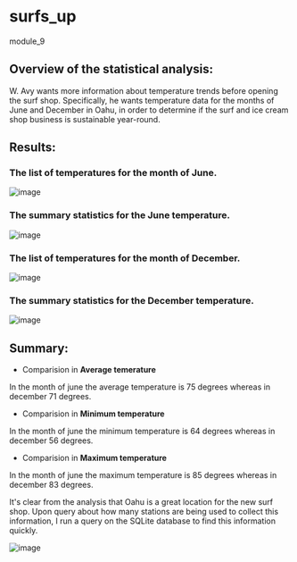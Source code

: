 # surfs_up
module_9

## Overview of the statistical analysis:

W. Avy wants more information about temperature trends before opening the surf shop. Specifically, he wants temperature data for the months of June and December in Oahu, in order to determine if the surf and ice cream shop business is sustainable year-round.

## Results:

### The list of temperatures for the month of June.

![image](https://user-images.githubusercontent.com/105535250/184470259-a36f6e24-b98b-4376-993e-3f145aa305b6.png)

### The summary statistics for the June temperature.

![image](https://user-images.githubusercontent.com/105535250/184470306-f4f3de68-5c8b-4bb8-9761-8aabcb242ed2.png)

### The list of temperatures for the month of December.

![image](https://user-images.githubusercontent.com/105535250/184470367-7f5da101-120c-4537-b5d8-1bde89175c66.png)

### The summary statistics for the December temperature.

![image](https://user-images.githubusercontent.com/105535250/184470402-20dbca86-e53a-4327-a712-dca77b04fe01.png)

## Summary:

* Comparision in **Average temerature** 

In the month of june the average temperature is 75 degrees whereas in december 71 degrees.

* Comparision in **Minimum temperature**

In the month of june the minimum temperature is 64 degrees whereas in december 56 degrees.

* Comparision in **Maximum temperature**

In the month of june the maximum temperature is 85 degrees whereas in december 83 degrees.

It's clear from the analysis that Oahu is a great location for the new surf shop. Upon query about how many stations are being used to collect this information, I run a query on the SQLite database to find this information quickly.

![image](https://user-images.githubusercontent.com/105535250/184471311-9851ca95-3f30-4d4c-a1e0-280d042050c4.png)




